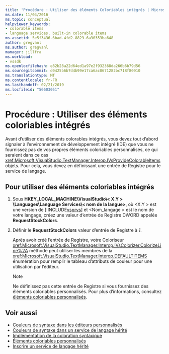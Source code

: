 ```yaml
---
title: 'Procédure : Utiliser des éléments Coloriables intégrés | Microsoft Docs'
ms.date: 11/04/2016
ms.topic: conceptual
helpviewer_keywords:
- colorable items
- language services, built-in colorable items
ms.assetid: 5e5f3436-6bad-4fd2-8823-6a30353ba648
author: gregvanl
ms.author: gregvanl
manager: jillfra
ms.workload:
- vssdk
ms.openlocfilehash: e82b28a22d64ed1a97e2f932368da266b6b79d56
ms.sourcegitcommit: d0425b6b7d4b99e17ca6ac0671282bc718f80910
ms.translationtype: MT
ms.contentlocale: fr-FR
ms.lasthandoff: 02/21/2019
ms.locfileid: "56603051"
---
```

# <a name="how-to-use-built-in-colorable-items"></a>Procédure : Utiliser des éléments coloriables intégrés
Avant d’utiliser des éléments colorables intégrés, vous devez tout d’abord signaler à l’environnement de développement intégré (IDE) que vous ne fournissez pas de vos propres éléments coloriables personnalisés, ce qui seraient dans ce cas <xref:Microsoft.VisualStudio.TextManager.Interop.IVsProvideColorableItems> objets. Pour cela, vous devez en définissant une entrée de Registre pour le service de langage.

## <a name="to-use-built-in-colorable-items"></a>Pour utiliser des éléments coloriables intégrés

1. Sous **HKEY_LOCAL_MACHINE\VisualStudio\\< X.Y > \Languages\Language Services\\< nom de la langue\>**, où \<X.Y > est une version de [!INCLUDE[vsprvs](../../code-quality/includes/vsprvs_md.md)] et \<Nom_langage > est le nom de votre langage, créez une valeur d’entrée de Registre DWORD appelée **RequestStockColors**.

2. Définir le **RequestStockColors** valeur d’entrée de Registre à *1*.

    Après avoir créé l’entrée de Registre, votre Coloriseur <xref:Microsoft.VisualStudio.TextManager.Interop.IVsColorizer.ColorizeLine%2A> méthode peut utiliser les membres de la <xref:Microsoft.VisualStudio.TextManager.Interop.DEFAULTITEMS> énumération pour remplir le tableau d’attributs de couleur pour une utilisation par l’éditeur.

   > [!NOTE]
   >  Ne définissez pas cette entrée de Registre si vous fournissez des éléments coloriables personnalisés. Pour plus d’informations, consultez [éléments coloriables personnalisés](../../extensibility/internals/custom-colorable-items.md).

## <a name="see-also"></a>Voir aussi
- [Couleurs de syntaxe dans les éditeurs personnalisés](../../extensibility/syntax-coloring-in-custom-editors.md)
- [Couleurs de syntaxe dans un service de langage hérité](../../extensibility/internals/syntax-coloring-in-a-legacy-language-service.md)
- [Implémentation de la coloration syntaxique](../../extensibility/internals/implementing-syntax-coloring.md)
- [Éléments coloriables personnalisés](../../extensibility/internals/custom-colorable-items.md)
- [Inscrire un service de langage hérité](../../extensibility/internals/registering-a-legacy-language-service2.md)